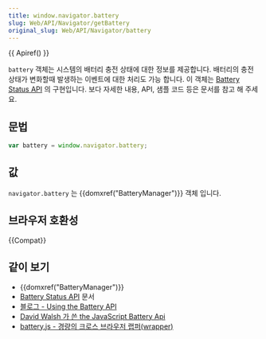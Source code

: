 ```yaml
---
title: window.navigator.battery
slug: Web/API/Navigator/getBattery
original_slug: Web/API/Navigator/battery
---
```

{{ Apiref() }}

`battery` 객체는 시스템의 배터리 충전 상태에 대한 정보를 제공합니다. 배터리의 충전 상태가 변화할때 발생하는 이벤트에 대한 처리도 가능 합니다. 이 객체는 [Battery Status API](/ko/docs/Web/API/Battery_Status_API) 의 구현입니다. 보다 자세한 내용, API, 샘플 코드 등은 문서를 참고 해 주세요.

## 문법

```js
var battery = window.navigator.battery;
```

## 값

`navigator.battery` 는 {{domxref("BatteryManager")}} 객체 입니다.

## 브라우저 호환성

{{Compat}}

## 같이 보기

- {{domxref("BatteryManager")}}
- [Battery Status API](/ko/docs/Web/API/Battery_Status_API) 문서
- [블로그 - Using the Battery API](https://hacks.mozilla.org/2012/02/using-the-battery-api-part-of-webapi/)
- [David Walsh 가 쓴 the JavaScript Battery Api](https://davidwalsh.name/battery-api)
- [battery.js - 경량의 크로스 브라우저 랩퍼(wrapper)](https://github.com/pstadler/battery.js)
